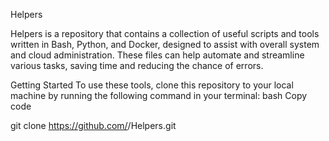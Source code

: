 Helpers

Helpers is a repository that contains a collection of useful scripts and tools written in Bash, Python, and Docker, designed to assist with overall system and cloud administration. These files can help automate and streamline various tasks, saving time and reducing the chance of errors.

Getting Started
To use these tools, clone this repository to your local machine by running the following command in your terminal:
bash Copy code
  
  git clone https://github.com/<username>/Helpers.git

